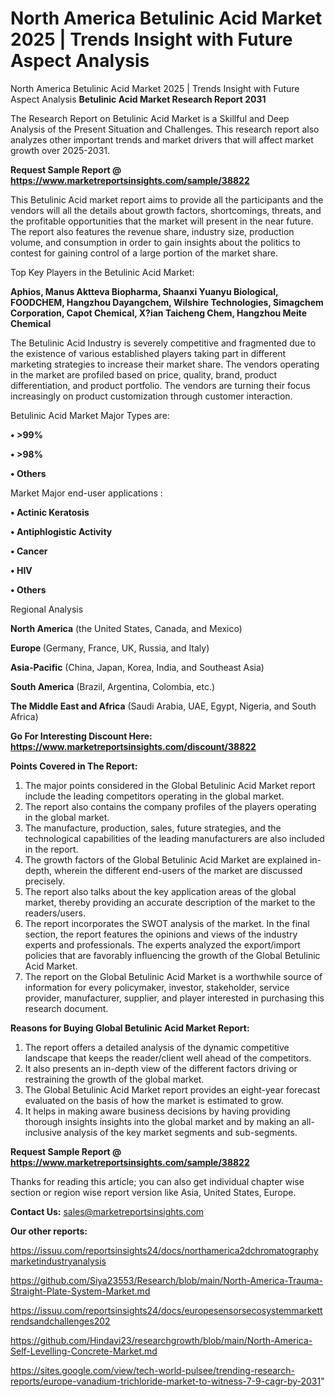 # North America Betulinic Acid Market 2025 | Trends Insight with Future Aspect Analysis
North America Betulinic Acid Market 2025 | Trends Insight with Future Aspect Analysis
<strong>Betulinic Acid Market Research Report 2031</strong>

The Research Report on Betulinic Acid Market is a Skillful and Deep Analysis of the Present Situation and Challenges. This research report also analyzes other important trends and market drivers that will affect market growth over 2025-2031.

<strong>Request Sample Report @ <a href=https://www.marketreportsinsights.com/sample/38822>https://www.marketreportsinsights.com/sample/38822</a></strong>

This Betulinic Acid market report aims to provide all the participants and the vendors will all the details about growth factors, shortcomings, threats, and the profitable opportunities that the market will present in the near future. The report also features the revenue share, industry size, production volume, and consumption in order to gain insights about the politics to contest for gaining control of a large portion of the market share.

Top Key Players in the Betulinic Acid Market:

<strong>Aphios, Manus Aktteva Biopharma, Shaanxi Yuanyu Biological, FOODCHEM, Hangzhou Dayangchem, Wilshire Technologies, Simagchem Corporation, Capot Chemical, X?ian Taicheng Chem, Hangzhou Meite Chemical</strong>

The Betulinic Acid Industry is severely competitive and fragmented due to the existence of various established players taking part in different marketing strategies to increase their market share. The vendors operating in the market are profiled based on price, quality, brand, product differentiation, and product portfolio. The vendors are turning their focus increasingly on product customization through customer interaction.

Betulinic Acid Market Major Types are:

<strong>•  >99%

•  >98%

•  Others</strong>

Market Major end-user applications :

<strong>•  Actinic Keratosis

•  Antiphlogistic Activity

•  Cancer

•  HIV

•  Others</strong>

Regional Analysis

</u><strong><b>North America</b></strong> (the United States, Canada, and Mexico)

<strong><b>Europe </b></strong>(Germany, France, UK, Russia, and Italy)

<strong><b>Asia-Pacific</b></strong> (China, Japan, Korea, India, and Southeast Asia)

<strong><b>South America</b></strong> (Brazil, Argentina, Colombia, etc.)

<strong><b>The Middle East and Africa</b></strong> (Saudi Arabia, UAE, Egypt, Nigeria, and South Africa)

<strong>Go For Interesting Discount Here: <a href=https://www.marketreportsinsights.com/discount/38822>https://www.marketreportsinsights.com/discount/38822</a></strong>

<strong>Points Covered in The Report:</strong>
<ol>
  <li>The major points considered in the Global Betulinic Acid Market report include the leading competitors operating in the global market.</li>
  <li>The report also contains the company profiles of the players operating in the global market.</li>
  <li>The manufacture, production, sales, future strategies, and the technological capabilities of the leading manufacturers are also included in the report.</li>
  <li>The growth factors of the Global Betulinic Acid Market are explained in-depth, wherein the different end-users of the market are discussed precisely.</li>
  <li>The report also talks about the key application areas of the global market, thereby providing an accurate description of the market to the readers/users.</li>
  <li>The report incorporates the SWOT analysis of the market. In the final section, the report features the opinions and views of the industry experts and professionals. The experts analyzed the export/import policies that are favorably influencing the growth of the Global Betulinic Acid Market.</li>
  <li>The report on the Global Betulinic Acid Market is a worthwhile source of information for every policymaker, investor, stakeholder, service provider, manufacturer, supplier, and player interested in purchasing this research document.</li>
</ol>
<strong>Reasons for Buying Global Betulinic Acid Market Report:</strong>

<ol>
  <li>The report offers a detailed analysis of the dynamic competitive landscape that keeps the reader/client well ahead of the competitors.</li>
  <li>It also presents an in-depth view of the different factors driving or restraining the growth of the global market.</li>
  <li>The Global Betulinic Acid Market report provides an eight-year forecast evaluated on the basis of how the market is estimated to grow.</li>
  <li>It helps in making aware business decisions by having providing thorough insights insights into the global market and by making an all-inclusive analysis of the key market segments and sub-segments.</li>
</ol>
<strong>Request Sample Report @ <a href=https://www.marketreportsinsights.com/sample/38822>https://www.marketreportsinsights.com/sample/38822</a></strong>


Thanks for reading this article; you can also get individual chapter wise section or region wise report version like Asia, United States, Europe.

<strong>Contact Us:</strong>
sales@marketreportsinsights.com

<strong>Our other reports:</strong>

<a href=https://issuu.com/reportsinsights24/docs/northamerica2dchromatographymarketindustryanalysis>https://issuu.com/reportsinsights24/docs/northamerica2dchromatographymarketindustryanalysis</a>

<a href=https://github.com/Siya23553/Research/blob/main/North-America-Trauma-Straight-Plate-System-Market.md>https://github.com/Siya23553/Research/blob/main/North-America-Trauma-Straight-Plate-System-Market.md</a>

<a href=https://issuu.com/reportsinsights24/docs/europesensorsecosystemmarkettrendsandchallenges202>https://issuu.com/reportsinsights24/docs/europesensorsecosystemmarkettrendsandchallenges202</a>

<a href=https://github.com/Hindavi23/researchgrowth/blob/main/North-America-Self-Levelling-Concrete-Market.md>https://github.com/Hindavi23/researchgrowth/blob/main/North-America-Self-Levelling-Concrete-Market.md</a>

<a href=https://sites.google.com/view/tech-world-pulsee/trending-research-reports/europe-vanadium-trichloride-market-to-witness-7-9-cagr-by-2031>https://sites.google.com/view/tech-world-pulsee/trending-research-reports/europe-vanadium-trichloride-market-to-witness-7-9-cagr-by-2031</a>"

